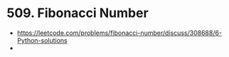 # 509. Fibonacci Number

* https://leetcode.com/problems/fibonacci-number/discuss/308688/6-Python-solutions
* 
